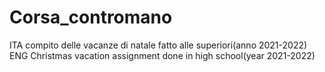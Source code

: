 # Corsa_contromano
ITA compito delle vacanze di natale fatto alle superiori(anno 2021-2022)
ENG Christmas vacation assignment done in high school(year 2021-2022)
